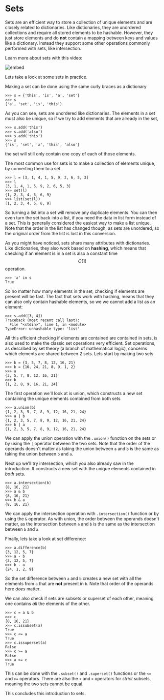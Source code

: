# Sets

Sets are an efficient way to store a collection of unique elements and are closely related
to dictionaries. Like dictionaries, they are unordered collections and require
all stored elements to be hashable. However, they just store elements and
do **not** contain a mapping between keys and values like a dictionary. Instead
they support some other operations commonly performed with sets, like
intersection. 

Learn more about sets with this video:

![embed](https://api.eu.kaltura.com/p/120/sp/12000/embedIframeJs/uiconf_id/23449960/partner_id/120?iframeembed=true&playerId=kaltura_player&entry_id=0_u96n1ef6&flashvars[streamerType]=auto&amp;flashvars[localizationCode]=en_US&amp;flashvars[leadWithHTML5]=true&amp;flashvars[sideBarContainer.plugin]=true&amp;flashvars[sideBarContainer.position]=left&amp;flashvars[sideBarContainer.clickToClose]=true&amp;flashvars[chapters.plugin]=true&amp;flashvars[chapters.layout]=vertical&amp;flashvars[chapters.thumbnailRotator]=false&amp;flashvars[streamSelector.plugin]=true&amp;flashvars[EmbedPlayer.SpinnerTarget]=videoHolder&amp;flashvars[dualScreen.plugin]=true&amp;flashvars[hotspots.plugin]=1&amp;flashvars[Kaltura.addCrossoriginToIframe]=true&amp;&wid=0_1k2dy7ii)


Lets take a look at some sets in practice.

Making a set can be done using the same curly braces as a dictionary

	>>> s = {'this', 'is', 'a', 'set'}
	>>> s
	{'a', 'set', 'is', 'this'}

As you can see, sets are unordered like dictionaries. The elements in a set
must also be unique, so if we try to add elements that are already in the set,

	>>> s.add('this')
	>>> s.add('also')
	>>> s.add('this')
	>>> s
	{'is', 'set', 'a', 'this', 'also'}

the set will still only contain one copy of each of those elements.

The most common use for sets is to make a collection of elements unique, by
converting them to a set.

	>>> l = [3, 1, 4, 1, 5, 9, 2, 6, 5, 3]
	>>> l
	[3, 1, 4, 1, 5, 9, 2, 6, 5, 3]
	>>> set(l)
	{1, 2, 3, 4, 5, 6, 9}
	>>> list(set(l))
	[1, 2, 3, 4, 5, 6, 9]

So turning a list into a set will remove any duplicate elements. You can then
even turn the set back into a list, if you need the data in list form instead
of a set. This is generally considered the easiest way to make a list unique.
Note that the order in the list has changed though, as sets are unordered, so
the original order from the list is lost in this conversion.

As you might have noticed, sets share many attributes with dictionaries. Like
dictionaries, they also work based on **hashing**, which means that checking
if an element is in a set is also a constant time $$O(1)$$ operation.

	>>> 'a' in s
	True

So no matter how many elements in the set, checking if elements are present
will be fast. The fact that sets work with hashing, means that they can also
only contain hashable elements, so we we cannot add a list as an element:

	>>> s.add([3, 4])
	Traceback (most recent call last):
	  File "<stdin>", line 1, in <module>
	TypeError: unhashable type: 'list'

All this efficient checking if elements are contained are contained in sets,
is also used to make the classic set operations very efficient. Set
operations, as described by set theory (a branch of mathematical
logic), concerns which elements are shared between 2 sets. Lets start by making
two sets

	>>> b = {3, 5, 7, 8, 12, 16, 21}
	>>> b = {16, 24, 21, 8, 9, 1, 2}
	>>> a
	{3, 5, 7, 8, 12, 16, 21}
	>>> b
	{1, 2, 8, 9, 16, 21, 24}

The first operation we'll look at is union, which constructs a new set
containing the unique elements combined from both sets

	>>> a.union(b)
	{1, 2, 3, 5, 7, 8, 9, 12, 16, 21, 24}
	>>> a | b
	{1, 2, 3, 5, 7, 8, 9, 12, 16, 21, 24}
	>>> b | a
	{1, 2, 3, 5, 7, 8, 9, 12, 16, 21, 24}

We can apply the union operation with the `.union()` function on the sets or
by using the `|` operator between the two sets. Note that the order of the operands
doesn't matter as taking the union between `a` and `b` is the same as taking the
union between `b` and `a`.

Next up we'll try intersection, which you also already saw in the introduction.
It constructs a new set with the unique elements contained in *both* sets.

	>>> a.intersection(b)
	{8, 16, 21}
	>>> a & b
	{8, 16, 21}
	>>> b & a
	{8, 16, 21}

We can apply the intersection operation with `.intersection()` function or by
using the `&` operator. As with union, the order between the operands doesn't
matter, as the intersection between `a` and `b` is the same as the intersection
between `b` and `a`.

Finally, lets take a look at set difference:

	>>> a.difference(b)
	{3, 12, 5, 7}
	>>> a - b
	{3, 12, 5, 7}
	>>> b - a
	{24, 1, 2, 9}

So the set difference between `a` and `b` creates a new set with all the
elements from `a` that are **not** present in `b`. Note that order of the
operands here *does* matter.

We can also check if sets are subsets or superset of each other, meaning one
contains *all* the elements of the other.

	>>> c = a & b
	>>> c
	{8, 16, 21}
	>>> c.issubset(a)
	True
	>>> c <= a
	True
	>>> c.issuperset(a)
	False
	>>> c >= a
	False
	>>> a >= c
	True

This can be done with the `.subset()` and `.superset()` functions or the `<=`
and `>=` operators. There are also the `<` and `>` operators for *strict*
subsets, meaning the two sets cannot be equal.

This concludes this introduction to sets.
